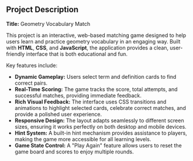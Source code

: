 ## Project Description

**Title:** Geometry Vocabulary Match

This project is an interactive, web-based matching game designed to help users learn and practice geometry vocabulary in an engaging way. Built with **HTML**, **CSS**, and **JavaScript**, the application provides a clean, user-friendly interface that is both educational and fun.

Key features include:
* **Dynamic Gameplay:** Users select term and definition cards to find correct pairs.
* **Real-Time Scoring:** The game tracks the score, total attempts, and successful matches, providing immediate feedback.
* **Rich Visual Feedback:** The interface uses CSS transitions and animations to highlight selected cards, celebrate correct matches, and provide a polished user experience.
* **Responsive Design:** The layout adapts seamlessly to different screen sizes, ensuring it works perfectly on both desktop and mobile devices.
* **Hint System:** A built-in hint mechanism provides assistance to players, making the game more accessible for all learning levels.
* **Game State Control:** A "Play Again" feature allows users to reset the game board and scores to enjoy multiple rounds.
